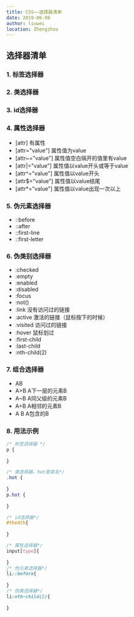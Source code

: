 ```yaml
---
title: CSS——选择器清单
date: 2019-06-08
author: liuwei
location: Zhengzhou
---
```


## 选择器清单

### 1. 标签选择器 

### 2. 类选择器

### 3. id选择器

### 4. 属性选择器
    
* [attr]				有属性
* [attr="value"]		属性值为value
* [attr~="value"]		属性值空白隔开的值里有value
* [attr|="value"]		属性值以value开头或等于value
* [attr^="value"]		属性值以value开头
* [attr$="value"]		属性值以value结尾
* [attr*="value"]		属性值以value出现一次以上

### 5. 伪元素选择器
        
* ::before
* ::after
* ::first-line
* ::first-letter

### 6. 伪类别选择器

* :checked
* :empty
* :enabled
* :disabled
* :focus
* :not()
* :link			没有访问过的链接
* :active		    激活的链接（鼠标按下的时候）
* :visited		    访问过的链接
* :hover		    鼠标划过
* :first-child
* :last-child
* :nth-child(2)

### 7. 组合选择器

* AB
* A>B	A下一层的元素B
* A~B	A同父级的元素B
* A+B	A相邻的元素B
* A B	A包含的B

### 8. 用法示例

```css
/* 标签选择器 */
p {
    
}

/* 类选择器，hot是类名*/
.hot {
    
}
p.hot {
    
}

/* id选择器*/
#the4th{
    
}

/* 属性选择器*/
input[type]{
    
}
/* 伪元素选择器*/
li::before{
    
}
/* 伪类选择器*/
li:nth-child(2){
    
}
```


